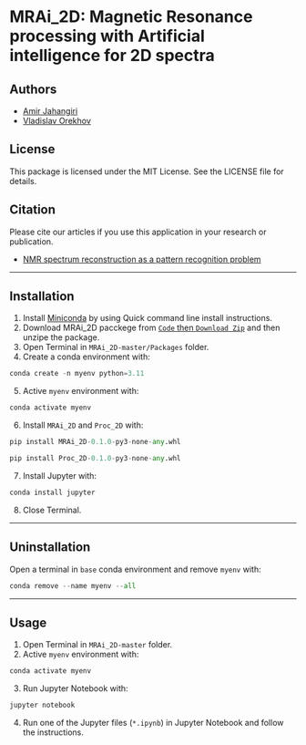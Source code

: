 ﻿# MRAi_2D: Magnetic Resonance processing with Artificial intelligence for 2D spectra

## Authors
* [Amir Jahangiri](amir.jahangiri@gu.se)
* [Vladislav Orekhov](vladislav.orekhov@nmr.gu.se)

## License
This package is licensed under the MIT License. See the LICENSE file for details.

## Citation
Please cite our articles if you use this application in your research or publication. 

* [NMR spectrum reconstruction as a pattern recognition problem](https://doi.org/10.1016/j.jmr.2022.107342)
---
## Installation
1. Install [Miniconda](https://docs.anaconda.com/miniconda/) by using Quick command line install instructions.
2. Download MRAi_2D pacckege from [`Code` then `Download Zip`](https://github.com/Amir-Jahangiri/MRAi_2D/archive/refs/heads/master.zip) and then unzipe the package.
3. Open Terminal in `MRAi_2D-master/Packages` folder.
4. Create a conda environment with: 
```python
conda create -n myenv python=3.11
```
5. Active `myenv` environment with:
```python
conda activate myenv
```
6. Install `MRAi_2D` and `Proc_2D` with:
```python
pip install MRAi_2D-0.1.0-py3-none-any.whl
```
```python
pip install Proc_2D-0.1.0-py3-none-any.whl
```
7. Install Jupyter with:
```python
conda install jupyter
```
8. Close Terminal.
---
## Uninstallation

Open a terminal in `base` conda environment and remove `myenv` with:
```python
conda remove --name myenv --all
```
---
## Usage

1. Open Terminal in `MRAi_2D-master` folder.
2. Active `myenv` environment with:
```python
conda activate myenv
```
3. Run Jupyter Notebook with:
```python
jupyter notebook
```
4. Run one of the Jupyter files (`*.ipynb`) in Jupyter Notebook and follow the instructions.